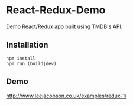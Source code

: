 # React-Redux-Demo
Demo React/Redux app built using TMDB's API.

## Installation
```
npm install
npm run (build|dev)
```

## Demo
http://www.leejacobson.co.uk/examples/redux-1/
